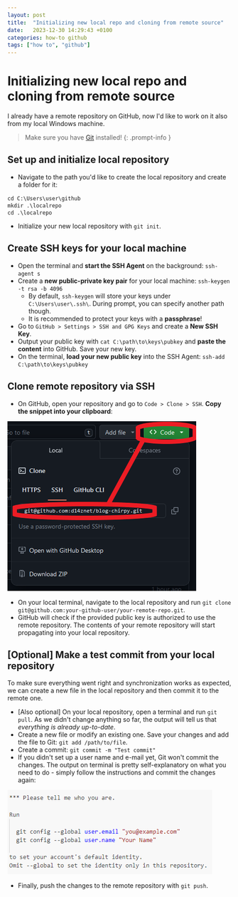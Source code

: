 ```yaml
---
layout: post
title:  "Initializing new local repo and cloning from remote source"
date:   2023-12-30 14:29:43 +0100
categories: how-to github
tags: ["how to", "github"]
---
```


# Initializing new local repo and cloning from remote source

I already have a remote repository on GitHub, now I'd like to work on it also from my local Windows machine.

> Make sure you have [Git](https://git-scm.com/) installed!
{: .prompt-info }

## Set up and initialize local repository

* Navigate to the path you'd like to create the local repository and create a folder for it: 

```console
cd C:\Users\user\github
mkdir .\localrepo
cd .\localrepo
```
* Initialize your new local repository with `git init`.

## Create SSH keys for your local machine

* Open the terminal and **start the SSH Agent** on the background: `ssh-agent s`
* Create a **new public-private key pair** for your local machine: `ssh-keygen -t rsa -b 4096`
  * By default, `ssh-keygen` will store your keys under `C:\Users\user\.ssh\`. During prompt, you can specify another path though.
  * It is recommended to protect your keys with a **passphrase**!
* Go to `GitHub > Settings > SSH and GPG Keys` and create a **New SSH Key**.
* Output your public key with `cat C:\path\to\keys\pubkey` and **paste the content** into GitHub. Save your new key.
* On the terminal, **load your new public key** into the SSH Agent: `ssh-add C:\path\to\keys\pubkey`

## Clone remote repository via SSH

* On GitHub, open your repository and go to `Code > Clone > SSH`. **Copy the snippet into your clipboard**:

![Copy the code snippet to clone your repository via SSH](assets/img/ssh-clone-repo.png)

* On your local terminal, navigate to the local repository and run `git clone git@github.com:your-github-user/your-remote-repo.git`.
* GitHub will check if the provided public key is authorized to use the remote repository. The contents of your remote repository will start propagating into your local repository.

## [Optional] Make a test commit from your local repository

To make sure everything went right and synchronization works as expected, we can create a new file in the local repository and then commit it to the remote one.

* [Also optional] On your local repository, open a terminal and run `git pull`. As we didn't change anything so far, the output will tell us that *everything is already up-to-date*.
* Create a new file or modify an existing one. Save your changes and add the file to Git: `git add /path/to/file`.
* Create a commit: `git commit -m "Test commit"`
* If you didn't set up a user name and e-mail yet, Git won't commit the changes. The output on terminal is pretty self-explanatory on what you need to do - simply follow the instructions and commit the changes again:

![Follow the instructions on the terminal output to set a user name and e-mail for the repository](assets/img/setup-git-config.png)

* Finally, push the changes to the remote repository with `git push`.

